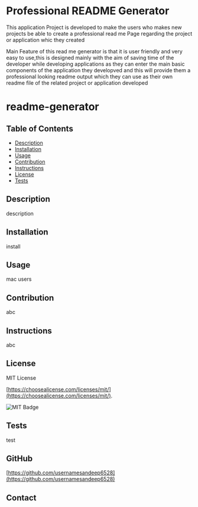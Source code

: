 # Professional README Generator 

This application Project is developed to make the users who makes new projects be able to create a professional read me Page regarding the project or application whic they created

Main Feature of this read me generator is that it is user friendly and very easy to use,this is designed mainly with the aim of saving time of the developer while developing applications as they can enter the main basic components of the application they developved and this will provide them a professional looking readme output which they can use as their own readme file of the related project or application developed

# readme-generator

## Table of Contents

- [Description](#description)
- [Installation](#installation)
- [Usage](#usage)
- [Contribution](#contribution)
- [Instructions](#instructions)
- [License](#license)
- [Tests](#tests)

## Description

description

## Installation

install

## Usage

mac users


## Contribution

abc

## Instructions

abc

## License

MIT License

[https://choosealicense.com/licenses/mit/](https://choosealicense.com/licenses/mit/).

![MIT Badge](https://img.shields.io/badge/MIT%20License-00aa00)

## Tests

test

## GitHub

[https://github.com/usernamesandeep6528](https://github.com/usernamesandeep6528)

## Contact

